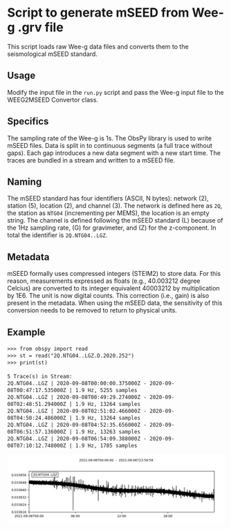 # Script to generate mSEED from Wee-g .grv file

This script loads raw Wee-g data files and converts them to the seismological mSEED standard.

## Usage
Modify the input file in the `run.py` script and pass the Wee-g input file to the WEEG2MSEED Convertor class.

## Specifics

The sampling rate of the Wee-g is 1s. The ObsPy library is used to write mSEED files. Data is split in to continuous segments (a full trace without gaps). Each gap introduces a new data segment with a new start time. The traces are bundled in a stream and written to a mSEED file.

## Naming

The mSEED standard has four identifiers (ASCII, N bytes): network (2), station (5), location (2), and channel (3). The network is defined here as `2Q`, the station as `NTG04` (incrementing per MEMS), the location is an empty string. The channel is defined following the mSEED standard (L) because of the 1Hz sampling rate, (G) for gravimeter, and (Z) for the z-component. In total the identifier is `2Q.NTG04..LGZ`.

## Metadata

mSEED formally uses compressed integers (STEIM2) to store data. For this reason, measurements expressed as floats (e.g., 40.003212 degree Celcius) are converted to its integer equivalent 40003212 by multiplication by 1E6. The unit is now digital counts. This correction (i.e., gain) is also present in the metadata. When using the mSEED data, the sensitivity of this conversion needs to be removed to return to physical units.

## Example

    >>> from obspy import read
    >>> st = read("2Q.NTG04..LGZ.D.2020.252")
    >>> print(st)

    5 Trace(s) in Stream:
    2Q.NTG04..LGZ | 2020-09-08T00:00:00.375000Z - 2020-09-08T00:47:17.535000Z | 1.9 Hz, 5255 samples
    2Q.NTG04..LGZ | 2020-09-08T00:49:29.274000Z - 2020-09-08T02:48:51.294000Z | 1.9 Hz, 13264 samples
    2Q.NTG04..LGZ | 2020-09-08T02:51:02.466000Z - 2020-09-08T04:50:24.486000Z | 1.9 Hz, 13264 samples
    2Q.NTG04..LGZ | 2020-09-08T04:52:35.656000Z - 2020-09-08T06:51:57.136000Z | 1.9 Hz, 13263 samples
    2Q.NTG04..LGZ | 2020-09-08T06:54:09.388000Z - 2020-09-08T07:10:12.748000Z | 1.9 Hz, 1785 samples

![Example Stream](images/plot.png)
